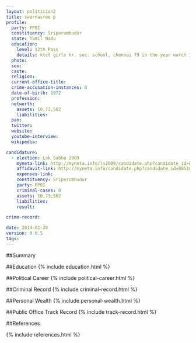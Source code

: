 ```yaml
---
layout: politician2
title: swarnasree p
profile: 
  party: PPOI
  constituency: Sriperumbudur
  state: Tamil Nadu
  education: 
    level: 12th Pass
    details: ktct girls hr. sec. school, chennai 79 in the year march 1990
  photo: 
  sex: 
  caste: 
  religion: 
  current-office-title: 
  crime-accusation-instances: 0
  date-of-birth: 1972
  profession: 
  networth: 
    assets: 10,73,502
    liabilities: 
  pan: 
  twitter: 
  website: 
  youtube-interview: 
  wikipedia: 

candidature: 
  - election: Lok Sabha 2009
    myneta-link: http://myneta.info/ls2009/candidate.php?candidate_id=8851
    affidavit-link: http://myneta.info/candidate.php?candidate_id=8851&scan=original
    expenses-link: 
    constituency: Sriperumbudur 
    party: PPOI
    criminal-cases: 0
    assets: 10,73,502
    liabilities: 
    result:  

crime-record: 

date: 2014-01-28
version: 0.0.5
tags: 
---
```

##Summary


##Education
{% include education.html %}


##Political Career
{% include political-career.html %}


##Criminal Record
{% include criminal-record.html %}


##Personal Wealth
{% include personal-wealth.html %}


##Public Office Track Record
{% include track-record.html %}


##References


{% include references.html %}